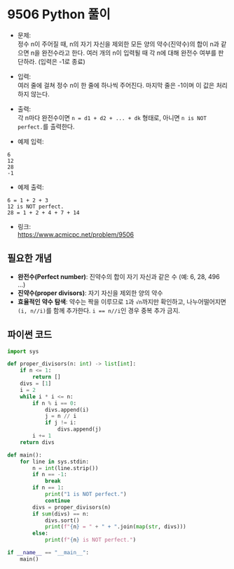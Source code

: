 # 9506 Python 풀이

- 문제:  
정수 n이 주어질 때, n의 자기 자신을 제외한 모든 양의 약수(진약수)의 합이 n과 같으면 n을 완전수라고 한다. 여러 개의 n이 입력될 때 각 n에 대해 완전수 여부를 판단하라. (입력은 -1로 종료)

- 입력:  
여러 줄에 걸쳐 정수 n이 한 줄에 하나씩 주어진다. 마지막 줄은 -1이며 이 값은 처리하지 않는다.

- 출력:  
각 n마다 완전수이면 `n = d1 + d2 + ... + dk` 형태로, 아니면 `n is NOT perfect.`를 출력한다.

- 예제 입력:
```
6
12
28
-1
```

- 예제 출력:
```
6 = 1 + 2 + 3
12 is NOT perfect.
28 = 1 + 2 + 4 + 7 + 14
```

- 링크:  
https://www.acmicpc.net/problem/9506

## 필요한 개념
- **완전수(Perfect number)**: 진약수의 합이 자기 자신과 같은 수 (예: 6, 28, 496 …)
- **진약수(proper divisors)**: 자기 자신을 제외한 양의 약수
- **효율적인 약수 탐색**: 약수는 짝을 이루므로 `1`과 `√n`까지만 확인하고, 나누어떨어지면 `(i, n//i)`를 함께 추가한다. `i == n//i`인 경우 중복 추가 금지.

## 파이썬 코드
```python
import sys

def proper_divisors(n: int) -> list[int]:
    if n <= 1:
        return []
    divs = [1]
    i = 2
    while i * i <= n:
        if n % i == 0:
            divs.append(i)
            j = n // i
            if j != i:
                divs.append(j)
        i += 1
    return divs

def main():
    for line in sys.stdin:
        n = int(line.strip())
        if n == -1:
            break
        if n == 1:
            print("1 is NOT perfect.")
            continue
        divs = proper_divisors(n)
        if sum(divs) == n:
            divs.sort()
            print(f"{n} = " + " + ".join(map(str, divs)))
        else:
            print(f"{n} is NOT perfect.")

if __name__ == "__main__":
    main()
```
